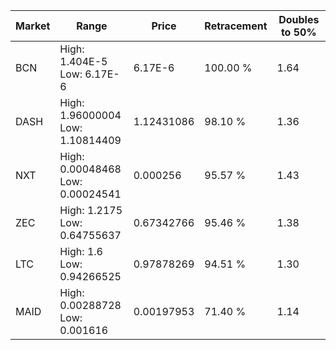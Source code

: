 | Market | Range | Price| Retracement | Doubles to 50% |
| --- | --- | --- | --- | --- |
| BCN | High: 1.404E-5<br />Low: 6.17E-6 | 6.17E-6 | 100.00 % | 1.64 |
| DASH | High: 1.96000004<br />Low: 1.10814409 | 1.12431086 | 98.10 % | 1.36 |
| NXT | High: 0.00048468<br />Low: 0.00024541 | 0.000256 | 95.57 % | 1.43 |
| ZEC | High: 1.2175<br />Low: 0.64755637 | 0.67342766 | 95.46 % | 1.38 |
| LTC | High: 1.6<br />Low: 0.94266525 | 0.97878269 | 94.51 % | 1.30 |
| MAID | High: 0.00288728<br />Low: 0.001616 | 0.00197953 | 71.40 % | 1.14 |
